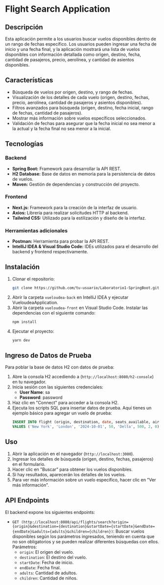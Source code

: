 # Flight Search Application

## Descripción

Esta aplicación permite a los usuarios buscar vuelos disponibles dentro de un rango de fechas específico. Los usuarios pueden ingresar una fecha de inicio y una fecha final, y la aplicación mostrará una lista de vuelos disponibles con información detallada como origen, destino, fecha, cantidad de pasajeros, precio, aerolínea, y cantidad de asientos disponibles.

## Características

- Búsqueda de vuelos por origen, destino, y rango de fechas.
- Visualización de los detalles de cada vuelo (origen, destino, fechas, precio, aerolínea, cantidad de pasajeros y asientos disponibles).
- Filtros avanzados para búsqueda (origen, destino, fecha inicial, rango de fechas, cantidad de pasajeros).
- Mostrar más información sobre vuelos específicos seleccionados.
- Validación de fechas para asegurar que la fecha inicial no sea menor a la actual y la fecha final no sea menor a la inicial.

## Tecnologías

### Backend
- **Spring Boot:** Framework para desarrollar la API REST.
- **H2 Database:** Base de datos en memoria para la persistencia de datos de vuelos.
- **Maven:** Gestión de dependencias y construcción del proyecto.

### Frontend
- **Next.js:** Framework para la creación de la interfaz de usuario.
- **Axios:** Librería para realizar solicitudes HTTP al backend.
- **Tailwind CSS:** Utilizado para la estilización y diseño de la interfaz.

### Herramientas adicionales
- **Postman:** Herramienta para probar la API REST.
- **IntelliJ IDEA & Visual Studio Code:** IDEs utilizados para el desarrollo del backend y frontend respectivamente.

## Instalación

1. Clonar el repositorio:
   ```bash
   git clone https://github.com/tu-usuario/Laboratorio1-SpringBoot.git
2. Abrir la carpeta `vueloudea-back` en IntelliJ IDEA y ejecutar VueloudeaApplication.
3. Abrir la carpeta `vueloudea-front` en Visual Studio Code. Instalar las dependencias con el siguiente comando:
   ```bash
   npm install
4. Ejecutar el proyecto:
   ```bash
   yarn dev
   
## Ingreso de Datos de Prueba

Para poblar la base de datos H2 con datos de prueba:

1. Abre la consola H2 accediendo a (`http://localhost:8080/h2-console`) en tu navegador.
2. Inicia sesión con las siguientes credenciales:
   - **User Name**: sa
   - **Password**: password
3. Haz clic en "Connect" para acceder a la consola H2.
4. Ejecuta los scripts SQL para insertar datos de prueba. Aquí tienes un ejemplo básico para agregar un vuelo de prueba:
   ```sql
   INSERT INTO flight (origin, destination, date, seats_available, airline, price, adults, children)
   VALUES ('New York', 'London', '2024-10-01', 50, 'Delta', 500, 2, 0);

## Uso

1. Abrir la aplicación en el navegador (`http://localhost:3000`).
2. Ingresar los detalles de búsqueda (origen, destino, fechas, pasajeros) en el formulario.
3. Hacer clic en "Buscar" para obtener los vuelos disponibles.
4. Si hay resultados, aparecerán los detalles de los vuelos.
5. Para ver más información sobre un vuelo específico, hacer clic en "Ver más información".

## API Endpoints

El backend expone los siguientes endpoints:

- `GET (http://localhost:8080/api/flights/search?origin={origin}&destination={destination}&startDate={startDate}&endDate={endDate}&adults={adults}&children={children})`: Buscar vuelos disponibles según los parámetros ingresados, teniendo en cuenta que no son obligatorios y se pueden realizar diferentes búsquedas con ellos. Parámetros:
  - `origin`: El origen del vuelo.
  - `destination`: El destino del vuelo.
  - `startDate`: Fecha de inicio.
  - `endDate`: Fecha final.
  - `adults`: Cantidad de adultos.
  - `children`: Cantidad de niños.

